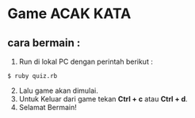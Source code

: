 # Game ACAK KATA
## cara bermain :

1. Run di lokal PC dengan perintah berikut :
```
$ ruby quiz.rb
```
2. Lalu game akan dimulai.
3. Untuk Keluar dari game tekan **Ctrl + c** atau **Ctrl + d**.
4. Selamat Bermain!
